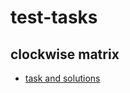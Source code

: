 # test-tasks

## clockwise matrix

- [task and solutions](https://github.com/antovk/test-tasks/clockwise-matrix)
